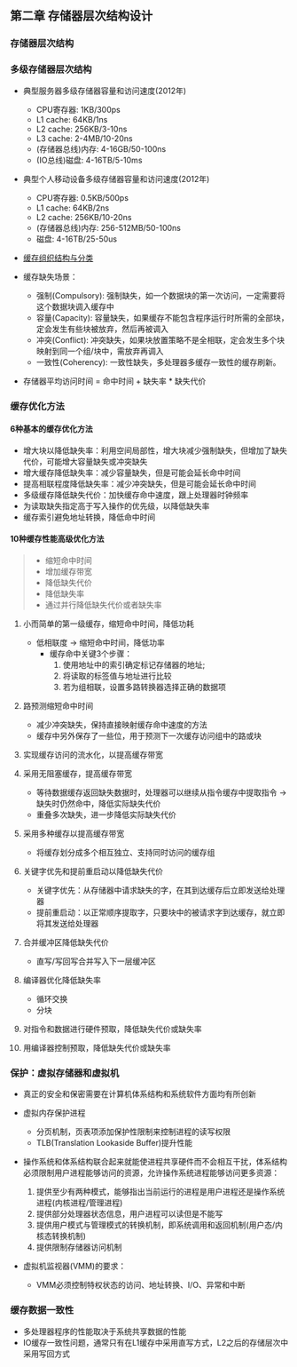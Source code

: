 ## 第二章 存储器层次结构设计

### 存储器层次结构

### 多级存储器层次结构
* 典型服务器多级存储器容量和访问速度(2012年)
    * CPU寄存器: 1KB/300ps
    * L1 cache: 64KB/1ns
    * L2 cache: 256KB/3-10ns
    * L3 cache: 2-4MB/10-20ns
    * (存储器总线)内存: 4-16GB/50-100ns
    * (IO总线)磁盘: 4-16TB/5-10ms

* 典型个人移动设备多级存储器容量和访问速度(2012年)
    * CPU寄存器: 0.5KB/500ps
    * L1 cache: 64KB/2ns
    * L2 cache: 256KB/10-20ns
    * (存储器总线)内存: 256-512MB/50-100ns
    * 磁盘: 4-16TB/25-50us

* [缓存组织结构与分类](../../深入理解计算机系统/第六章存储器层次结构/chapter6.md)

* 缓存缺失场景：
    * 强制(Compulsory): 强制缺失，如一个数据块的第一次访问，一定需要将这个数据块调入缓存中
    * 容量(Capacity): 容量缺失，如果缓存不能包含程序运行时所需的全部块，定会发生有些块被放弃，然后再被调入
    * 冲突(Conflict): 冲突缺失，如果块放置策略不是全相联，定会发生多个块映射到同一个组/块中，需放弃再调入
    * 一致性(Coherency): 一致性缺失，多处理器多缓存一致性的缓存刷新。

* 存储器平均访问时间 = 命中时间 + 缺失率 * 缺失代价

### 缓存优化方法

#### 6种基本的缓存优化方法
* 增大块以降低缺失率：利用空间局部性，增大块减少强制缺失，但增加了缺失代价，可能增大容量缺失或冲突缺失
* 增大缓存降低缺失率：减少容量缺失，但是可能会延长命中时间
* 提高相联程度降低缺失率：减少冲突缺失，但是可能会延长命中时间
* 多级缓存降低缺失代价：加快缓存命中速度，跟上处理器时钟频率
* 为读取缺失指定高于写入操作的优先级，以降低缺失率
* 缓存索引避免地址转换，降低命中时间

#### 10种缓存性能高级优化方法
> * 缩短命中时间
> * 增加缓存带宽
> * 降低缺失代价
> * 降低缺失率
> * 通过并行降低缺失代价或者缺失率

1. 小而简单的第一级缓存，缩短命中时间，降低功耗
    * 低相联度 -> 缩短命中时间，降低功率
        * 缓存命中关键3个步骤：
            1. 使用地址中的索引确定标记存储器的地址;
            1. 将读取的标签值与地址进行比较
            1. 若为组相联，设置多路转换器选择正确的数据项

1.  路预测缩短命中时间
    * 减少冲突缺失，保持直接映射缓存命中速度的方法
    * 缓存中另外保存了一些位，用于预测下一次缓存访问组中的路或块

1.  实现缓存访问的流水化，以提高缓存带宽

1. 采用无阻塞缓存，提高缓存带宽
    * 等待数据缓存返回缺失数据时，处理器可以继续从指令缓存中提取指令 -> 缺失时仍然命中，降低实际缺失代价
    * 重叠多次缺失，进一步降低实际缺失代价

1. 采用多种缓存以提高缓存带宽
    * 将缓存划分成多个相互独立、支持同时访问的缓存组

1. 关键字优先和提前重启动以降低缺失代价
    * 关键字优先：从存储器中请求缺失的字，在其到达缓存后立即发送给处理器
    * 提前重启动：以正常顺序提取字，只要块中的被请求字到达缓存，就立即将其发送给处理器

1. 合并缓冲区降低缺失代价
    * 直写/写回写合并写入下一层缓冲区

1. 编译器优化降低缺失率
    * 循环交换
    * 分块

1. 对指令和数据进行硬件预取，降低缺失代价或缺失率

1. 用编译器控制预取，降低缺失代价或缺失率


### 保护：虚拟存储器和虚拟机
* 真正的安全和保密需要在计算机体系结构和系统软件方面均有所创新

* 虚拟内存保护进程
    * 分页机制，页表项添加保护性限制来控制进程的读写权限
    * TLB(Translation Lookaside Buffer)提升性能

* 操作系统和体系结构联合起来就能使进程共享硬件而不会相互干扰，体系结构必须限制用户进程能够访问的资源，允许操作系统进程能够访问更多资源：
    1. 提供至少有两种模式，能够指出当前运行的进程是用户进程还是操作系统进程(内核进程/管理进程)
    1. 提供部分处理器状态信息，用户进程可以读但是不能写
    1. 提供用户模式与管理模式的转换机制，即系统调用和返回机制(用户态/内核态转换机制)
    1. 提供限制存储器访问机制

* 虚拟机监视器(VMM)的要求：
    * VMM必须控制特权状态的访问、地址转换、I/O、异常和中断

### 缓存数据一致性
* 多处理器程序的性能取决于系统共享数据的性能
* IO缓存一致性问题，通常只有在L1缓存中采用直写方式，L2之后的存储层次中采用写回方式